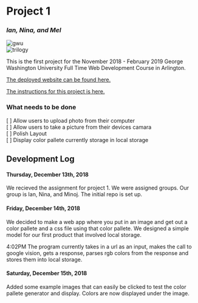 # Project 1  

### *Ian, Nina, and Mel*  
![gwu](https://d3njjcbhbojbot.cloudfront.net/api/utilities/v1/imageproxy/https://coursera-university-assets.s3.amazonaws.com/b9/f9e0201e9511e6b63f73cb53440c56/GWSON_MOOC_profile.png?auto=format%2Ccompress&dpr=1&w=180&h=180)  
![trilogy](https://image4.owler.com/logo/trilogy-education-services_owler_20170113_160521_large.jpg)  

This is the first project for the November 2018 - February 2019 George Washington University Full Time Web Development Course in Arlington. 

[The deployed website can be found here.](https://ianwalston.github.io/ImageAnalysis/)

[The instructions for this project is here.](project_instructions.pdf)

### What needs to be done

[ ] Allow users to upload photo from their computer  
[ ] Allow users to take a picture from their devices camara  
[ ] Polish Layout    
[ ] Display color pallete currently storage in local storage  

## Development Log

#### Thursday, December 13th, 2018

We recieved the assignment for project 1. We were assigned groups. Our group is Ian, Nina, and Minoj. The initial repo is set up.


#### Friday, December 14th, 2018

We decided to make a web app where you put in an image and get out a color pallete and a css file using that color pallete. We designed a simple model for our first product that involved local storage. 

4:02PM The program currently takes in a url as an input, makes the call to google vision, gets a response, parses rgb colors from the response and stores them into local storage. 

#### Saturday, December 15th, 2018

Added some example images that can easily be clicked to test the color pallete generator and display. Colors are now displayed under the image. 
